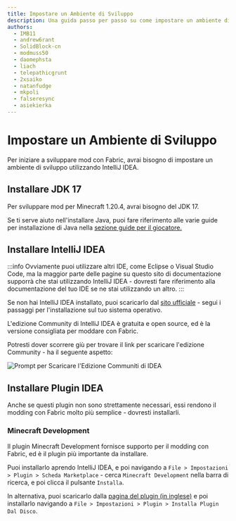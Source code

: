 ```yaml
---
title: Impostare un Ambiente di Sviluppo
description: Una guida passo per passo su come impostare un ambiente di sviluppo per creare mod utilizzando Fabric.
authors:
  - IMB11
  - andrew6rant
  - SolidBlock-cn
  - modmuss50
  - daomephsta
  - liach
  - telepathicgrunt
  - 2xsaiko
  - natanfudge
  - mkpoli
  - falseresync
  - asiekierka
---
```


<!-- No GitHub profiles for: siglong -->

# Impostare un Ambiente di Sviluppo

Per iniziare a sviluppare mod con Fabric, avrai bisogno di impostare un ambiente di sviluppo utilizzando IntelliJ IDEA.

## Installare JDK 17

Per sviluppare mod per Minecraft 1.20.4, avrai bisogno del JDK 17.

Se ti serve aiuto nell'installare Java, puoi fare riferimento alle varie guide per installazione di Java nella [sezione guide per il giocatore.](../../players/index.md)

## Installare IntelliJ IDEA

:::info
Ovviamente puoi utilizzare altri IDE, come Eclipse o Visual Studio Code, ma la maggior parte delle pagine su questo sito di documentazione supporrà che stai utilizzando IntelliJ IDEA - dovresti fare riferimento alla documentazione del tuo IDE se ne stai utilizzando un altro.
:::

Se non hai IntelliJ IDEA installato, puoi scaricarlo dal [sito ufficiale](https://www.jetbrains.com/idea/download/) - segui i passaggi per l'installazione sul tuo sistema operativo.

L'edizione Community di IntelliJ IDEA è gratuita e open source, ed è la versione consigliata per moddare con Fabric.

Potresti dover scorrere giù per trovare il link per scaricare l'edizione Community - ha il seguente aspetto:

![Prompt per Scaricare l'Edizione Communiti di IDEA](/assets/develop/getting-started/idea-community.png)

## Installare Plugin IDEA

Anche se questi plugin non sono strettamente necessari, essi rendono il modding con Fabric molto più semplice - dovresti installarli.

### Minecraft Development

Il plugin Minecraft Development fornisce supporto per il modding con Fabric, ed è il plugin più importante da installare.

Puoi installarlo aprendo IntelliJ IDEA, e poi navigando a `File > Impostazioni > Plugin > Scheda Marketplace` - cerca `Minecraft Development` nella barra di ricerca, e poi clicca il pulsante `Installa`.

In alternativa, puoi scaricarlo dalla [pagina del plugin (in inglese)](https://plugins.jetbrains.com/plugin/8327-minecraft-development) e poi installarlo navigando a `File > Impostazioni > Plugin > Installa Plugin Dal Disco`.
